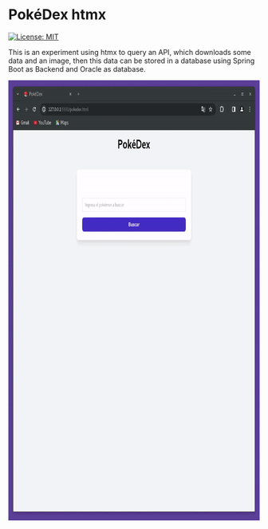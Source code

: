 # PokéDex htmx

[![License: MIT](https://img.shields.io/badge/License-MIT-orange.svg)](https://opensource.org/licenses/MIT/)

This is an experiment using htmx to query an API, which downloads some data and an image, then this data can be stored in a database using Spring Boot as Backend and Oracle as database.

<p align="center">
<img src="https://raw.githubusercontent.com/Alexdaz/PokeDex-htmx/main/Assets/pkdex.gif" width="800" height="884" />
</p>
